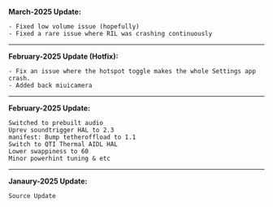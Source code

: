 **March-2025 Update:**
```
- Fixed low volume issue (hopefully)
- Fixed a rare issue where RIL was crashing continuously
```
---
**February-2025 Update (Hotfix):**
```
- Fix an issue where the hotspot toggle makes the whole Settings app crash. 
- Added back miuicamera
```
---
**February-2025 Update:**
```
Switched to prebuilt audio
Uprev soundtrigger HAL to 2.3
manifest: Bump tetheroffload to 1.1
Switch to QTI Thermal AIDL HAL
Lower swappiness to 60
Minor powerhint tuning & etc
```
---

**Janaury-2025 Update:**
```
Source Update
```
